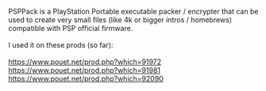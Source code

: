 PSPPack is a PlayStation Portable executable packer / encrypter that can be used to create very small files
(like 4k or bigger intros / homebrews) compatible with PSP official firmware.<br><br>
I used it on these prods (so far):<br><br>
https://www.pouet.net/prod.php?which=91972<br>
https://www.pouet.net/prod.php?which=91981<br>
https://www.pouet.net/prod.php?which=92090
